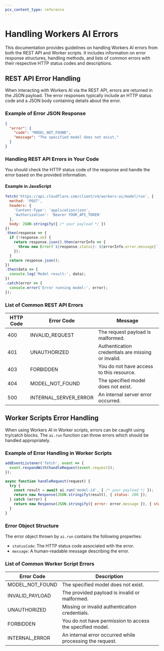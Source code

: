 ```yaml
---
pcx_content_type: reference
---
```


# Handling Workers AI Errors

This documentation provides guidelines on handling Workers AI errors from both the REST API and Worker scripts. It includes information on error response structures, handling methods, and lists of common errors with their respective HTTP status codes and descriptions.

## REST API Error Handling

When interacting with Workers AI via the REST API, errors are returned in the JSON payload. The error responses typically include an HTTP status code and a JSON body containing details about the error.

### Example of Error JSON Response

```json
{
  "error": {
    "code": "MODEL_NOT_FOUND",
    "message": "The specified model does not exist."
  }
}
```

### Handling REST API Errors in Your Code

You should check the HTTP status code of the response and handle the error based on the provided information.

#### Example in JavaScript

```javascript
fetch('https://api.cloudflare.com/client/v4/workers-ai/model/run', {
  method: 'POST',
  headers: {
    'Content-Type': 'application/json',
    'Authorization': 'Bearer YOUR_API_TOKEN'
  },
  body: JSON.stringify({ /* your payload */ })
})
.then(response => {
  if (!response.ok) {
    return response.json().then(errorInfo => {
      throw new Error(`${response.status}: ${errorInfo.error.message}`);
    });
  }
  return response.json();
})
.then(data => {
  console.log('Model result:', data);
})
.catch(error => {
  console.error('Error running model:', error);
});
```

### List of Common REST API Errors

| HTTP Code | Error Code            | Message                                            |
|-----------|-----------------------|----------------------------------------------------|
| 400       | INVALID_REQUEST       | The request payload is malformed.                  |
| 401       | UNAUTHORIZED          | Authentication credentials are missing or invalid. |
| 403       | FORBIDDEN             | You do not have access to this resource.           |
| 404       | MODEL_NOT_FOUND       | The specified model does not exist.                |
| 500       | INTERNAL_SERVER_ERROR | An internal server error occurred.                 |

## Worker Scripts Error Handling

When using Workers AI in Worker scripts, errors can be caught using try/catch blocks. The `ai.run` function can throw errors which should be handled appropriately.

### Example of Error Handling in Worker Scripts

```javascript
addEventListener('fetch', event => {
  event.respondWith(handleRequest(event.request));
});

async function handleRequest(request) {
  try {
    const result = await ai.run('model-id', { /* your payload */ });
    return new Response(JSON.stringify(result), { status: 200 });
  } catch (error) {
    return new Response(JSON.stringify({ error: error.message }), { status: error.statusCode || 500 });
  }
}
```

### Error Object Structure

The error object thrown by `ai.run` contains the following properties:
- `statusCode`: The HTTP status code associated with the error.
- `message`: A human-readable message describing the error.

### List of Common Worker Script Errors

| Error Code         | Description                                              |
|--------------------|----------------------------------------------------------|
| MODEL_NOT_FOUND    | The specified model does not exist.                      |
| INVALID_PAYLOAD    | The provided payload is invalid or malformed.            |
| UNAUTHORIZED       | Missing or invalid authentication credentials.           |
| FORBIDDEN          | You do not have permission to access the specified model.|
| INTERNAL_ERROR     | An internal error occurred while processing the request. |